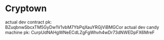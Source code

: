 # Cryptown

actual dev contract pk: BZuqbnwSbcxTM5GyDw1V1vbM7YbPqXauYRGjViBMGCor
actual dev candy machine pk: CurpUdNAHgWNeECdLZgFgWhvh4wDr73dNWEDpFX6MreF